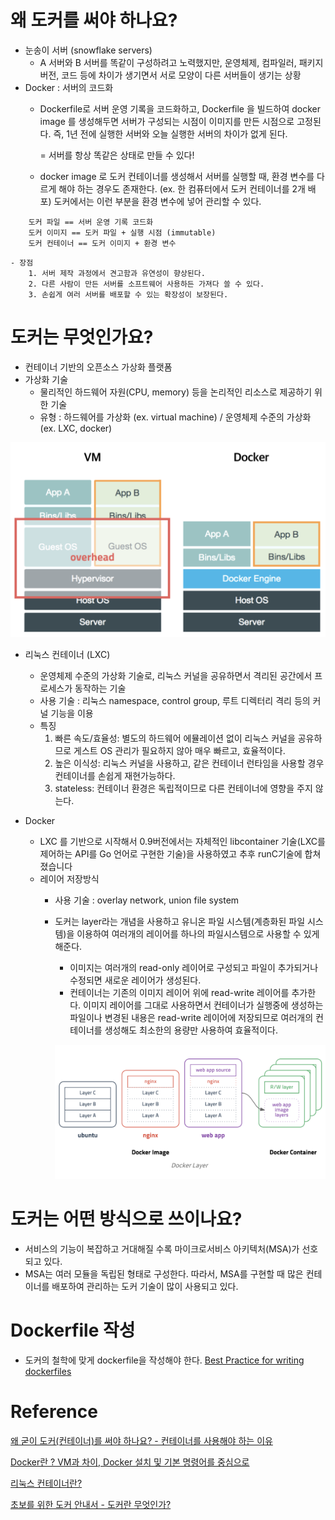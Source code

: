 # 왜 도커를 써야 하나요?

- 눈송이 서버 (snowflake servers)
    - A 서버와 B 서버를 똑같이 구성하려고 노력했지만, 운영체제, 컴파일러, 패키지 버전, 코드 등에 차이가 생기면서 서로 모양이 다른 서버들이 생기는 상황
- Docker : 서버의 코드화
    - Dockerfile로 서버 운영 기록을 코드화하고, Dockerfile 을 빌드하여 docker image 를 생성해두면 서버가 구성되는 시점이 이미지를 만든 시점으로 고정된다.
    즉, 1년 전에 실행한 서버와 오늘 실행한 서버의 차이가 없게 된다.

        = 서버를 항상 똑같은 상태로 만들 수 있다!

    - docker image 로 도커 컨테이너를 생성해서 서버를 실행할 때, 환경 변수를 다르게 해야 하는 경우도 존재한다. (ex. 한 컴퓨터에서 도커 컨테이너를 2개 배포) 도커에서는 이런 부분을 환경 변수에 넣어 관리할 수 있다.

```
    도커 파일 == 서버 운영 기록 코드화
    도커 이미지 == 도커 파일 + 실행 시점 (immutable)
    도커 컨테이너 == 도커 이미지 + 환경 변수
```

    - 장점
        1. 서버 제작 과정에서 견고함과 유연성이 향상된다.
        2. 다른 사람이 만든 서버를 소프트웨어 사용하든 가져다 쓸 수 있다.
        3. 손쉽게 여러 서버를 배포할 수 있는 확장성이 보장된다.


# 도커는 무엇인가요?

- 컨테이너 기반의 오픈소스 가상화 플랫폼
- 가상화 기술
    - 물리적인 하드웨어 자원(CPU, memory) 등을 논리적인 리소스로 제공하기 위한 기술
    - 유형 : 하드웨어를 가상화 (ex. virtual machine) / 운영체제 수준의 가상화 (ex. LXC, docker)

![VM, 도커 비교.png](./images/VMvsDocker.png)

- 리눅스 컨테이너 (LXC)
    - 운영체제 수준의 가상화 기술로, 리눅스 커널을 공유하면서 격리된 공간에서 프로세스가 동작하는 기술
    - 사용 기술 : 리눅스 namespace, control group, 루트 디렉터리 격리 등의 커널 기능을 이용
    - 특징
        1. 빠른 속도/효율성: 별도의 하드웨어 에뮬레이션 없이 리눅스 커널을 공유하므로 게스트 OS 관리가 필요하지 않아 매우 빠르고, 효율적이다.
        2. 높은 이식성: 리눅스 커널을 사용하고, 같은 컨테이너 런타임을 사용할 경우 컨테이너를 손쉽게 재현가능하다.
        3. stateless: 컨테이너 환경은 독립적이므로 다른 컨테이너에 영향을 주지 않는다.

- Docker
    - LXC 를 기반으로 시작해서 0.9버전에서는 자체적인 libcontainer 기술(LXC를 제어하는 API를 Go 언어로 구현한 기술)을 사용하였고 추후 runC기술에 합쳐졌습니다
    - 레이어 저장방식
        - 사용 기술 : overlay network, union file system
        - 도커는 layer라는 개념을 사용하고 유니온 파일 시스템(계층화된 파일 시스템)을 이용하여 여러개의 레이어를 하나의 파일시스템으로 사용할 수 있게 해준다.
            - 이미지는 여러개의 read-only 레이어로 구성되고 파일이 추가되거나 수정되면 새로운 레이어가 생성된다.
            - 컨테이너는 기존의 이미지 레이어 위에 read-write 레이어를 추가한다. 이미지 레이어를 그대로 사용하면서 컨테이너가 실행중에 생성하는 파일이나 변경된 내용은 read-write 레이어에 저장되므로 여러개의 컨테이너를 생성해도 최소한의 용량만 사용하여 효율적이다.

            ![docker layer](./images/DockerLayer.png)


# 도커는 어떤 방식으로 쓰이나요?

- 서비스의 기능이 복잡하고 거대해질 수록 마이크로서비스 아키텍처(MSA)가 선호되고 있다.
- MSA는 여러 모듈을 독립된 형태로 구성한다. 따라서, MSA를 구현할 때 많은 컨테이너를 배포하여 관리하는 도커 기술이 많이 사용되고 있다.


# Dockerfile 작성
- 도커의 철학에 맞게 dockerfile을 작성해야 한다.
[Best Practice for writing dockerfiles](https://docs.docker.com/develop/develop-images/dockerfile_best-practices/)


# Reference

[왜 굳이 도커(컨테이너)를 써야 하나요? - 컨테이너를 사용해야 하는 이유](https://www.44bits.io/ko/post/why-should-i-use-docker-container)

[Docker란 ? VM과 차이, Docker 설치 및 기본 명령어를 중심으로](https://corona-world.tistory.com/15)

[리눅스 컨테이너란?](https://www.44bits.io/ko/keyword/linux-container#%EB%A6%AC%EB%88%85%EC%8A%A4-%EC%BB%A8%ED%85%8C%EC%9D%B4%EB%84%88%EB%9E%80)

[초보를 위한 도커 안내서 - 도커란 무엇인가?](https://subicura.com/2017/01/19/docker-guide-for-beginners-1.html)
